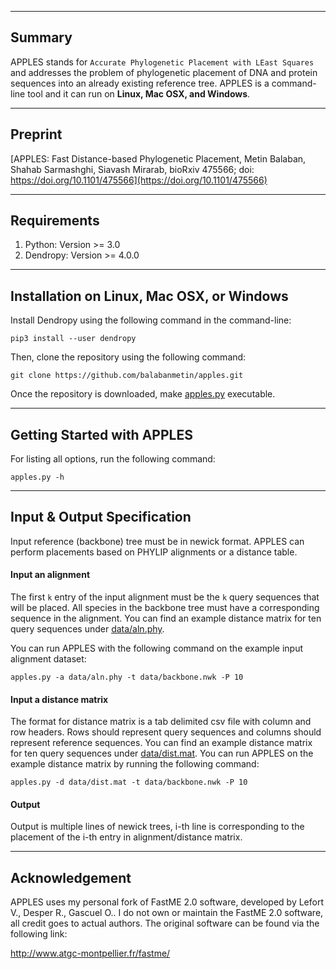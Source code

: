 


------------------------------------
Summary
------------------------------------
APPLES stands for `Accurate Phylogenetic Placement with LEast Squares` and addresses the problem of phylogenetic placement of DNA and protein sequences into an already existing reference tree.  APPLES is a command-line tool and it can run on **Linux, Mac OSX, and Windows**.


------------------------------------
Preprint
------------------------------------

[APPLES: Fast Distance-based Phylogenetic Placement,
Metin Balaban, Shahab Sarmashghi, Siavash Mirarab,
bioRxiv 475566; doi: https://doi.org/10.1101/475566](https://doi.org/10.1101/475566)

------------------------------------
Requirements
------------------------------------
1. Python: Version >= 3.0
2. Dendropy: Version >= 4.0.0

------------------------------------
Installation on Linux, Mac OSX, or Windows
------------------------------------

Install Dendropy using the following command in the command-line:

`pip3 install --user dendropy`

Then, clone the repository using the following command:

`git clone https://github.com/balabanmetin/apples.git`

Once the repository is downloaded, make [apples.py](apples.py) executable.


---------------------------------------------
Getting Started with APPLES
---------------------------------------------

For listing all options, run the following command:

`apples.py -h`

---------------------------------------------
Input & Output Specification
---------------------------------------------

Input reference (backbone) tree must be in newick format. APPLES can perform placements based on PHYLIP alignments or a distance table.
#### Input an alignment 
The first `k` entry of the input alignment must be the `k` query sequences that will be placed. All species in the backbone tree must have a corresponding sequence in the alignment. You can find an example distance matrix for ten query sequences under [data/aln.phy](data/aln.phy).

You can run APPLES with the following command on the example input alignment dataset:

`apples.py -a data/aln.phy -t data/backbone.nwk -P 10`

#### Input a distance matrix
The format for distance matrix is a tab delimited csv file with column and row headers. Rows should represent query sequences and columns should represent reference sequences. You can find an example distance matrix for ten query sequences under [data/dist.mat](data/dist.mat). 
You can run APPLES on the example distance matrix by running the following command:

`apples.py -d data/dist.mat -t data/backbone.nwk -P 10`

#### Output
Output is multiple lines of newick trees, i-th line is corresponding to the placement of the i-th entry in alignment/distance matrix.

---------------------------------------------
Acknowledgement
---------------------------------------------

APPLES uses my personal fork of FastME 2.0 software, developed by Lefort V., Desper R., Gascuel O.. I do not own or maintain the FastME 2.0 software, all credit goes to actual authors.
The original software can be found via the following link:

http://www.atgc-montpellier.fr/fastme/

